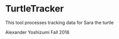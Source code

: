 # TurtleTracker
This tool processes tracking data for Sara the turtle

Alexander Yoshizumi
Fall 2018
